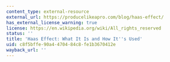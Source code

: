 ```yaml
---
content_type: external-resource
external_url: https://producelikeapro.com/blog/haas-effect/
has_external_license_warning: true
license: https://en.wikipedia.org/wiki/All_rights_reserved
status: ''
title: 'Haas Effect: What It Is and How It''s Used'
uid: c8f5bffe-90a4-4704-84c8-fe1b3670412e
wayback_url: ''
---
```

